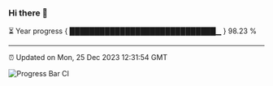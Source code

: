 ### Hi there 👋

⏳ Year progress { █████████████████████████████▁ } 98.23 %

---

⏰ Updated on Mon, 25 Dec 2023 12:31:54 GMT

![Progress Bar CI](https://github.com/ZhaoGui/ZhaoGui/workflows/Progress%20Bar%20CI/badge.svg)
